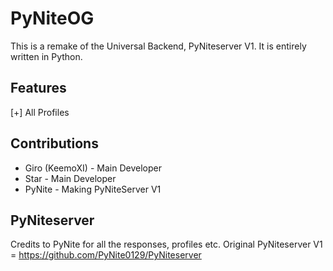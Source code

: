 # PyNiteOG
This is a remake of the Universal Backend, PyNiteserver V1. It is entirely written in Python.

## Features
[+] All Profiles

## Contributions
- Giro (KeemoXI) - Main Developer
- Star - Main Developer
- PyNite - Making PyNiteServer V1

## PyNiteserver
Credits to PyNite for all the responses, profiles etc. Original PyNiteserver V1 = https://github.com/PyNite0129/PyNiteserver